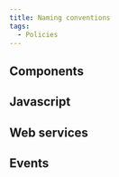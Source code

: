 ```yaml
---
title: Naming conventions
tags:
  - Policies
---
```


## Components

## Javascript

## Web services

## Events

